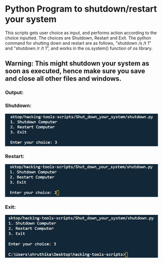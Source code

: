# Python Program to shutdown/restart your system

This scripts gets user choice as input, and performs action according to the choice inputted. The choices are Shutdown, Restart and Exit.
The python command for shutting down and restart are as follows, "shutdown /s /t 1" and "shutdown /r /t 1", and works in the os.system() function of os library.

## Warning: This might shutdown your system as soon as executed, hence make sure you save and close all other files and windows.

### Output:
 ### Shutdown:
 <img src="ss2.jpg" align="center">
 
 ### Restart:
 <img src="ss3.jpg" align="center">
 
 ### Exit:
 <img src="ss1.jpg" align="center">
 
